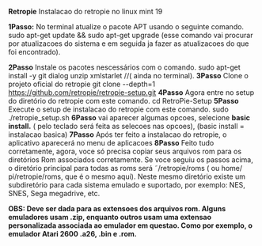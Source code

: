  **Retropie**
 Instalacao do retropie no linux mint 19
 
 **1Passo:** No terminal atualize o pacote APT usando o seguinte comando.
 sudo apt-get update && sudo apt-get upgrade (esse comando vai procurar por atualizacoes do sistema e em seguida ja fazer as atualizacoes do que foi encontrado).
 
 **2Passo** Instale os pacotes nescessários com o comando.
 sudo apt-get install -y git dialog unzip xmlstarlet //( ainda no terminal).
 **3Passo** Clone o projeto oficial do retropie
 git clone --depth=1 https://github.com/retropie/retropie-setup.git
 **4Passo** Agora entre no setup do diretório do retropie com este comando.
 cd RetroPie-Setup
 **5Passo** Execute o setup de instalacao do retropie com este comando.
 sudo ./retropie_setup.sh
**6Passo** vai aparecer algumas opcoes, selecione **basic install.** ( pelo teclado será feita as selecoes nas opcoes), (basic install = instalacao basica)
**7Passo** Após ter feito a instalacao do retropie, o aplicativo aparecerá no menu de aplicacoes
**8Passo** Feito tudo corretamente, agora, voce  só precisa copiar seus arquivos rom para os diretórios Rom associados corretamente. Se voce seguiu os passos acima, o diretório principal para todas as roms será ˜/retropie/roms ( ou home/ pi/retropie/roms, que é o mesmo aqui). Neste mesmo diretório existe um subdiretório para cada sistema emulado e suportado, por exemplo: NES, SNES, Sega megadrive, etc.

**OBS: Deve ser dada para as extensoes dos arquivos rom. Alguns emuladores usam .zip, enquanto outros usam uma extensao personalizada associada ao emulador em questao. Como por exemplo, o emulador Atari 2600 .a26, .bin e .rom.**
